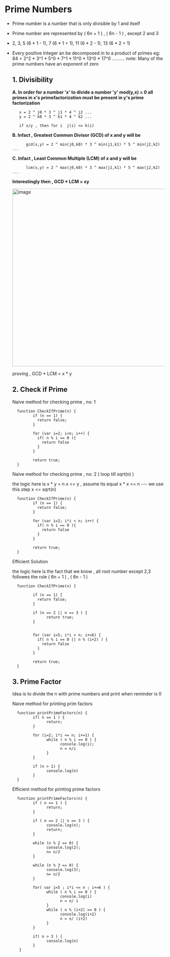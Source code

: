 # Prime Numbers

- Prime number is a number that is only divisible by  1 and itself

- Prime number are represented by ( 6n + 1 ) , ( 6n - 1 ) , except 2 and 3
- 2, 3, 5 (6 * 1 - 1), 7 (6 * 1 + 1), 11 (6 * 2 - 1), 13 (6 * 2 + 1)

- Every positive Integer an be decomposed in to a product of primes
  eg: 84 = 2^2 * 3^1 * 5^0 * 7^1 * 11^0 * 13^0 * 17^0 ..........
  note: Many of the prime numbers have an exponent of zero 

  ## 1. Divisibility

    **A. In order for a number 'x' to divide a number 'y' mod(y,x) = 0
       all primes in x's primefactorization must be present in y's prime factorization**
  
    ```
       x = 2 ^ j0 * 3 ^ j1 * 4 ^ j2 ...
       y = 2 ^ k0 * 3 ^ k1 * 4 ^ k2 ...
  
       if x/y , then for i  j(i) <= k(i)
  
    ```
  
    **B. Infact , Greatest Common Divisor (GCD) of x and y will be**
  
    ```
          gcd(x,y) = 2 ^ min(j0,k0) * 3 ^ min(j1,k1) * 5 ^ min(j2,k2) ...  
  
    ```
  
    **C. Infact , Least Common Multiple (LCM) of x and y will be**
  
    ```
          lcm(x,y) = 2 ^ max(j0,k0) * 3 ^ max(j1,k1) * 5 ^ max(j2,k2) ...  
  
    ```
  
    **Interestingly then  , GCD * LCM = xy** 
  
    <img width="559" alt="image" src="https://github.com/mammumohd/dsa-repo/assets/22941080/646ffa0a-ae5c-4546-b126-8d8637822d39">

    proving , GCD * LCM = x * y

  ## 2. Check if Prime 

  Naive method for checking prime , no: 1

   ```
     function CheckIfPrime(n) {
            if (n == 1) {
              return false;
            }

            for (var i=2; i<n; i++) {
              if( n % i == 0 ){
                return false
              }
            }

            return true;
     }

   ```

  Naive method for checking prime , no: 2 ( loop till sqrt(n) )

   the logic here is 
      x * y = n
      x <= y , assume its equal 
      x * x <= n --- we use this step
      x <= sqrt(n) 

   ```
     function CheckIfPrime(n) {
            if (n == 1) {
              return false;
            }

            for (var i=2; i*i < n; i++) {
              if( n % i == 0 ){
                return false
              }
            }

            return true;
     }

   ```

   Efficient Solution

   the logic here is the fact that we know , all root number except 2,3  followes the rule ( 6n + 1 ) , ( 6n - 1 )

   ```
     function CheckIfPrime(n) {

            if (n == 1) {
              return false;
            }

            if (n == 2 || n == 3 ) {
                  return true;
            }


            for (var i=5; i*i < n; i+=6) {
              if( n % i == 0 || n % (i+2) ) {
                return false
              }
            }

            return true;
     }

   ```
  ## 3. Prime Factor

  Idea is to divide the n with prime numbers and print when reminder is 0

  Naive method for printing prim factors

   ```
     function printPrimeFactors(n) {
            if( n == 1 ) {
                  return;
            }

            for (i=2; i*i <= n; i+=1) {
                  while ( n % i == 0 ) {
                        console.log(i);
                        n = n/i
                  }
            }

            if (n > 1) {
                  console.log(n)
            }
     } 

   ```
  Efficient method for printing prime factors

   ```
     function printPrimeFactors(n) {
            if ( n == 1 ) {
                  return;
            }

            if ( n == 2 || n == 3 ) {
                  console.log(n);
                  return;
            }

            while (n % 2 == 0) {
                  console.log(2);
                  n= n/2
            }

            while (n % 3 == 0) {
                  console.log(3);
                  n= n/2
            }

            for( var i=5 ; i*i <= n ; i+=6 ) {
                  while ( n % i == 0 ) {
                        console.log(i)
                        n = n/ i
                  }
                  while ( n % (i+2) == 0 ) {
                        console.log(i+2)
                        n = n/ (i+2)
                  }       
            }

            if( n > 3 ) {
                  console.log(n)
            }
      }

   ```


